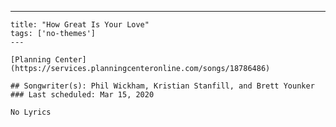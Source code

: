 ---
    title: "How Great Is Your Love"
    tags: ['no-themes']
    ---

    [Planning Center](https://services.planningcenteronline.com/songs/18786486)

    ## Songwriter(s): Phil Wickham, Kristian Stanfill, and Brett Younker
    ### Last scheduled: Mar 15, 2020          

    No Lyrics
    